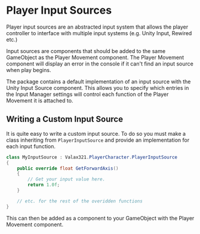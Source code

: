 # Player Input Sources

Player input sources are an abstracted input system that allows the player controller to interface with multiple input systems (e.g. Unity Input, Rewired etc.)

Input sources are components that should be added to the same GameObject as the Player Movement component. The Player Movement component will display an error in the console if it can't find an input source when play begins.

The package contains a default implementation of an input source with the Unity Input Source component. This allows you to specify which entries in the Input Manager settings will control each function of the Player Movement it is attached to.

## Writing a Custom Input Source

It is quite easy to write a custom input source. To do so you must make a class inheriting from `PlayerInputSource` and provide an implementation for each input function.

```csharp
class MyInputSource : Valax321.PlayerCharacter.PlayerInputSource
{
    public override float GetForwardAxis()
    {
        // Get your input value here.
        return 1.0f;
    }

    // etc. for the rest of the overidden functions
}
```

This can then be added as a component to your GameObject with the Player Movement component.
